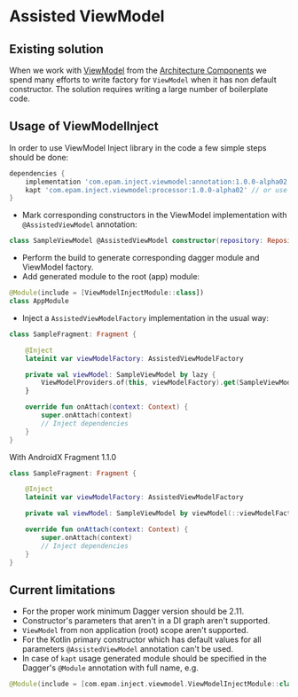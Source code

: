 # Assisted ViewModel

## Existing solution

When we work with [ViewModel](https://developer.android.com/reference/androidx/lifecycle/ViewModel) from the [Architecture Components](https://developer.android.com/topic/libraries/architecture) we spend many efforts to write factory for `ViewModel` when it has non default constructor. The solution requires writing a large number of boilerplate code.

## Usage of ViewModelInject
In order to use ViewModel Inject library in the code a few simple steps should be done:

```groovy
dependencies {
    implementation 'com.epam.inject.viewmodel:annotation:1.0.0-alpha02'
    kapt 'com.epam.inject.viewmodel:processor:1.0.0-alpha02' // or use annotationProcessor
}
```

* Mark corresponding constructors in the ViewModel implementation with `@AssistedViewModel` annotation:

```kotlin
class SampleViewModel @AssistedViewModel constructor(repository: Repository): ViewModel
```

* Perform the build to generate corresponding dagger module and ViewModel factory.
* Add generated module to the root (app) module:

```kotlin
@Module(include = [ViewModelInjectModule::class])
class AppModule
```
* Inject a `AssistedViewModelFactory` implementation in the usual way:

```kotlin
class SampleFragment: Fragment {

    @Inject
    lateinit var viewModelFactory: AssistedViewModelFactory

    private val viewModel: SampleViewModel by lazy {
        ViewModelProviders.of(this, viewModelFactory).get(SampleViewModel::class.java)
    }

    override fun onAttach(context: Context) {
        super.onAttach(context)
        // Inject dependencies
    }
}
```

With AndroidX Fragment 1.1.0

```kotlin
class SampleFragment: Fragment {

    @Inject
    lateinit var viewModelFactory: AssistedViewModelFactory

    private val viewModel: SampleViewModel by viewModel(::viewModelFactory)

    override fun onAttach(context: Context) {
        super.onAttach(context)
        // Inject dependencies
    }
}
```

## Current limitations
* For the proper work minimum Dagger version should be 2.11.
* Constructor's parameters that aren't in a DI graph aren't supported.
* `ViewModel` from non application (root) scope aren't supported.
* For the Kotlin primary constructor which has default values for all parameters `@AssistedViewModel` annotation can't be used.
* In case of `kapt` usage generated module should be specified in the Dagger's `@Module` annotation with full name, e.g. 

```kotlin
@Module(include = [com.epam.inject.viewmodel.ViewModelInjectModule::class])
```
